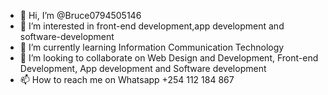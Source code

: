 - 👋 Hi, I’m @Bruce0794505146
- 👀 I’m interested in front-end development,app development and software-development
- 🌱 I’m currently learning Information Communication Technology
- 💞️ I’m looking to collaborate on Web Design and Development, Front-end Development, App development and Software development
- 📫 How to reach me on Whatsapp +254 112 184 867

<!---
Bruce0794505146/Bruce0794505146 is a ✨ special ✨ repository because its `README.md` (this file) appears on your GitHub profile.
You can click the Preview link to take a look at your changes.
--->
